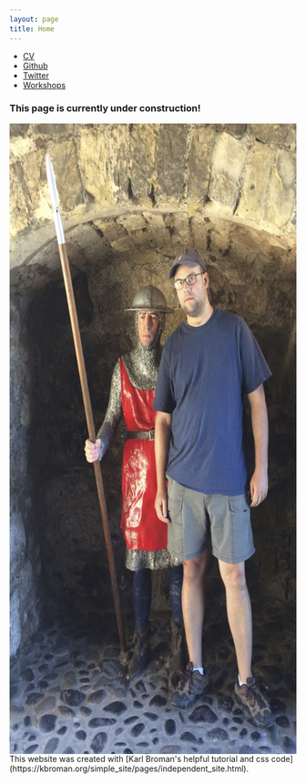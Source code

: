 ```yaml
---
layout: page
title: Home
---
```


<div class="navbar">
  <div class="navbar-inner">
      <ul class="nav">
          <li><a href="{{ BASE_PATH }}/assets/CV/Gavin_Douglas_CV.pdf">CV</a></li>
          <li><a href="https://github.com/gavinmdouglas">Github</a></li>
          <li><a href="https://twitter.com/gavin_m_douglas">Twitter</a></li>
          <li><a href="{{ BASE_PATH }}/pages/workshops.html">Workshops</a></li>
      </ul>
  </div>
</div>

### This page is currently under construction!

<td class="left">
        <img src="assets/pictures/personal/carrickfergus_guard.jpg" alt="assets/pictures/personal/carrickfergus_guard.jpg" title="carrickfergus_guard" align="middle" height="1108" width="684">
</td>
<br>
This website was created with [Karl Broman's helpful tutorial and css code](https://kbroman.org/simple_site/pages/independent_site.html).
